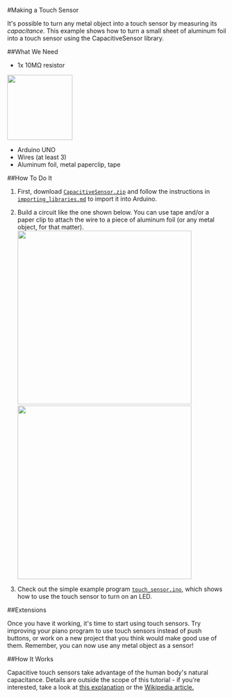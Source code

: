 #Making a Touch Sensor

It's possible to turn any metal object into a touch sensor by measuring its *capacitance*. This example
shows how to turn a small sheet of aluminum foil into a touch sensor using the CapacitiveSensor library.

##What We Need

- 1x 10MΩ resistor

<img src="http://media.digikey.com/Renders/Yageo%20Renders/CFR-12JR-10M.jpg" height="150px"> 

- Arduino UNO
- Wires (at least 3)
- Aluminum foil, metal paperclip, tape

##How To Do It

1. First, download [`CapacitiveSensor.zip`](CapacitiveSensor.zip?raw=true) and follow the instructions in
[`importing_libraries.md`](../importing_libraries.md) to import it into Arduino.

2. Build a circuit like the one shown below. You can use tape and/or a paper clip to attach the wire to a piece of aluminum foil (or any metal object, for that matter).
<br><img src="https://cloud.githubusercontent.com/assets/3172103/9158476/78f6bb56-3ee5-11e5-9c50-2f5b7d00382c.png" width="400px">
&nbsp;<img src="https://cloud.githubusercontent.com/assets/3172103/9158477/78f7297e-3ee5-11e5-9c72-772a66fcb2c6.png" width="400px">

3. Check out the simple example program [`touch_sensor.ino`](touch_sensor.ino), which shows how to use the touch sensor to turn on an LED.

##Extensions

Once you have it working, it's time to start using touch sensors. Try improving your piano
program to use touch sensors instead of push buttons, or work on a new project that you think would
make good use of them. Remember, you can now use any metal object as a sensor!

##How It Works

Capacitive touch sensors take advantage of the human body's natural capacitance. Details are
outside the scope of this tutorial - if you're interested, take a look at 
[this explanation](http://www.pcbheaven.com/wikipages/How_a_Touch_Button_works/?p=1) or the
[Wikipedia article.](https://en.wikipedia.org/wiki/Body_capacitance)

